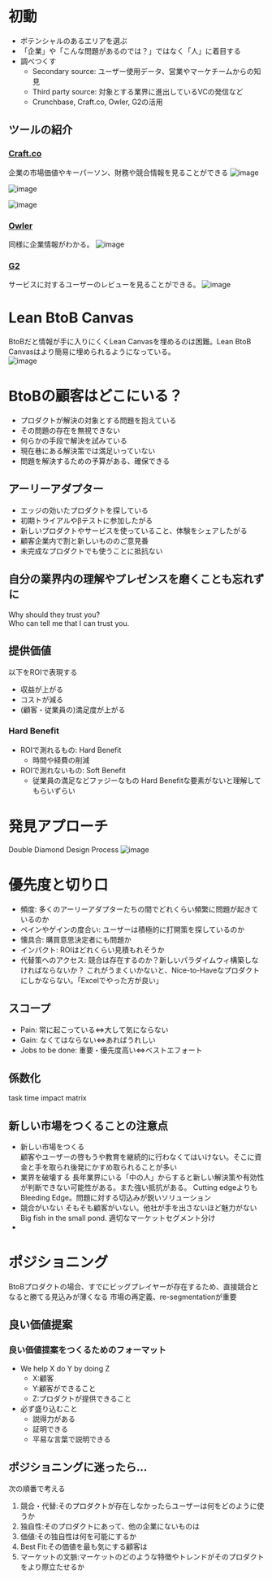 # 初動
- ポテンシャルのあるエリアを選ぶ
- 「企業」や「こんな問題があるのでは？」ではなく「人」に着目する
- 調べつくす
  - Secondary source: ユーザー使用データ、営業やマーケチームからの知見
  - Third party source: 対象とする業界に進出しているVCの発信など
  - Crunchbase, Craft.co, Owler, G2の活用
 
## ツールの紹介
### [Craft.co](https://craft.co/)
企業の市場価値やキーパーソン、財務や競合情報を見ることができる
![image](https://github.com/user-attachments/assets/a7a7fe50-726c-453e-9c51-9f7bc7fbda91)

![image](https://github.com/user-attachments/assets/27a9ffe2-84a8-4f8a-8b16-565cfae2fe07)

![image](https://github.com/user-attachments/assets/082dfdd6-c24d-4454-b5fa-70e9e7db05ec)

### [Owler](https://www.owler.com)
同様に企業情報がわかる。
![image](https://github.com/user-attachments/assets/f7e6c5ff-283d-44c7-ba5e-fcd6233db93c)

### [G2](https://www.g2.com)
サービスに対するユーザーのレビューを見ることができる。
![image](https://github.com/user-attachments/assets/ad23e35e-ceb5-4e0e-b936-e139d506a066)

# Lean BtoB Canvas
BtoBだと情報が手に入りにくくLean Canvasを埋めるのは困難。Lean BtoB Canvasはより簡易に埋められるようになっている。  
![image](https://github.com/user-attachments/assets/b8220617-ed09-4ad8-ad05-f03a424274c6)

# BtoBの顧客はどこにいる？
- プロダクトが解決の対象とする問題を抱えている
- その問題の存在を無視できない
- 何らかの手段で解決を試みている
- 現在巷にある解決策では満足いっていない
- 問題を解決するための予算がある、確保できる

## アーリーアダプター
- エッジの効いたプロダクトを探している
- 初期トライアルやβテストに参加したがる
- 新しいプロダクトやサービスを使っていること、体験をシェアしたがる
- 顧客企業内で割と新しいもののご意見番
- 未完成なプロダクトでも使うことに抵抗ない

## 自分の業界内の理解やプレゼンスを磨くことも忘れずに
Why should they trust you?  
Who can tell me that I can trust you.

## 提供価値
以下をROIで表現する
- 収益が上がる
- コストが減る
- (顧客・従業員の)満足度が上がる

### Hard Benefit
- ROIで測れるもの: Hard Benefit
  - 時間や経費の削減
- ROIで測れないもの: Soft Benefit
  - 従業員の満足などファジーなもの
Hard Benefitな要素がないと理解してもらいずらい

# 発見アプローチ
Double Diamond Design Process
![image](https://github.com/user-attachments/assets/39d8eed6-aac7-4a7a-920d-05abac34f4c8)

# 優先度と切り口
- 頻度: 多くのアーリーアダプターたちの間でどれくらい頻繁に問題が起きているのか
- ペインやゲインの度合い: ユーザーは積極的に打開策を探しているのか
- 懐具合: 購買意思決定者にも問題か
- インパクト: ROIはどれくらい見積もれそうか
- 代替策へのアクセス: 競合は存在するのか？新しいパラダイムウィ構築しなければならないか？
これがうまくいかないと、Nice-to-Haveなプロダクトにしかならない。「Excelでやった方が良い」

## スコープ
- Pain: 常に起こっている⇔大して気にならない
- Gain: なくてはならない⇔あればうれしい
- Jobs to be done: 重要・優先度高い⇔ベストエフォート

## 係数化
task time impact matrix

## 新しい市場をつくることの注意点
- 新しい市場をつくる  
  顧客やユーザーの啓もうや教育を継続的に行わなくてはいけない。そこに資金と手を取られ後発にかすめ取られることが多い  
- 業界を破壊する
  長年業界にいる「中の人」からすると新しい解決策や有効性が判断できない可能性がある。また強い抵抗がある。
  Cutting edgeよりもBleeding Edge。問題に対する切込みが鋭いソリューション
- 競合がいない
  そもそも顧客がいない。他社が手を出さないほど魅力がない
  Big fish in the small pond. 適切なマーケットセグメント分け
- 

# ポジショニング
BtoBプロダクトの場合、すでにビッグプレイヤーが存在するため、直接競合となると勝てる見込みが薄くなる
市場の再定義、re-segmentationが重要

## 良い価値提案
### 良い価値提案をつくるためのフォーマット
- We help X do Y by doing Z
  - X:顧客
  - Y:顧客ができること
  - Z:プロダクトが提供できること
- 必ず盛り込むこと
  - 説得力がある
  - 証明できる
  - 平易な言葉で説明できる

## ポジショニングに迷ったら...
次の順番で考える
1. 競合・代替:そのプロダクトが存在しなかったらユーザーは何をどのように使うか
2. 独自性:そのプロダクトにあって、他の企業にないものは
3. 価値:その独自性は何を可能にするか
4. Best Fit:その価値を最も気にする顧客は
5. マーケットの文脈:マーケットのどのような特徴やトレンドがそのプロダクトをより際立たせるか
